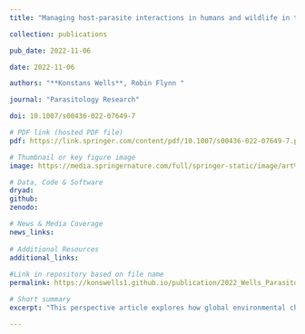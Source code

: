 ```yaml
---
title: "Managing host-parasite interactions in humans and wildlife in times of global change"

collection: publications

pub_date: 2022-11-06

date: 2022-11-06

authors: "**Konstans Wells**, Robin Flynn "

journal: "Parasitology Research"

doi: 10.1007/s00436-022-07649-7

# PDF link (hosted PDF file)
pdf: https://link.springer.com/content/pdf/10.1007/s00436-022-07649-7.pdf

# Thumbnail or key figure image
image: https://media.springernature.com/full/springer-static/image/art%3A10.1007%2Fs00436-022-07649-7/MediaObjects/436_2022_7649_Fig2_HTML.png?as=webp

# Data, Code & Software
dryad: 
github: 
zenodo: 

# News & Media Coverage
news_links:
     
# Additional Resources
additional_links:
  
#Link in repository based on file name
permalink: https://konswells1.github.io/publication/2022_Wells_ParasitolRes  

# Short summary
excerpt: "This perspective article explores how global environmental changes—including climate change, habitat loss, biodiversity decline, and increased human-wildlife contact—are reshaping host-parasite dynamics across species. It synthesizes current evidence on shifting patterns of parasite transmission, emergence of zoonotic diseases, and the breakdown of traditional ecological barriers. The paper highlights integrated management strategies aimed at mitigating disease risks in both human and wildlife populations, emphasizing the need for interdisciplinary approaches that link ecology, public health, and conservation biology. It serves as resource for understanding how global change drivers influence disease ecology and what potential pitfalls need to be considered when concluding on disease risk from epidemiological or host-pathogen association data."

---
```

